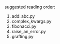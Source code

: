 suggested reading order:

1. add_abc.py
2. complex_kwargs.py
3. fibonacci.py
4. raise_an_error.py
5. grafting.py
